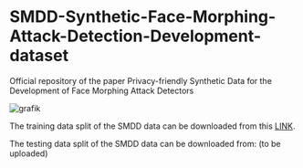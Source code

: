 # SMDD-Synthetic-Face-Morphing-Attack-Detection-Development-dataset
Official repository of the paper Privacy-friendly Synthetic Data for the Development of Face Morphing Attack Detectors


![grafik](https://user-images.githubusercontent.com/85616215/158062680-a4275e0f-6e8a-4728-97f9-1b44e03ac53d.png)



The training data split of the SMDD data can be downloaded from this [LINK](https://drive.google.com/file/d/1l24onXtKMj0YZInJFHEzQbrfV5oScJSe/view?usp=sharing).

The testing data split of the SMDD data can be downloaded from: (to be uploaded) 
